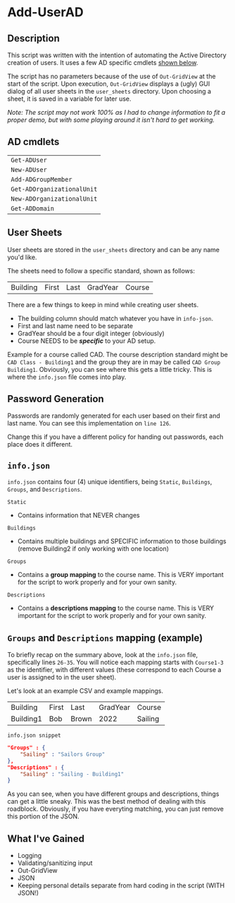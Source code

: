 # Add-UserAD

## Description

This script was written with the intention of automating the Active Directory creation of users. It uses a few AD specific cmdlets [shown below](#ad-cmdlets).

The script has no parameters because of the use of `Out-GridView` at the start of the script. Upon execution, `Out-GridView` displays a (ugly) GUI dialog of all user sheets in the `user_sheets` directory. Upon choosing a sheet, it is saved in a variable for later use.

*Note: The script may not work 100% as I had to change information to fit a proper demo, but with some playing around it isn't hard to get working.*

## AD cmdlets

||
|-|
|`Get-ADUser`|
|`New-ADUser`|
|`Add-ADGroupMember`|
|`Get-ADOrganizationalUnit`|
|`New-ADOrganizationalUnit`|
|`Get-ADDomain`|

## User Sheets

User sheets are stored in the `user_sheets` directory and can be any name you'd like.

The sheets need to follow a specific standard, shown as follows:

||||||
|-|-|-|-|-|
|Building|First|Last|GradYear|Course|

There are a few things to keep in mind while creating user sheets.
- The building column should match whatever you have in `info-json`.
- First and last name need to be separate
- GradYear should be a four digit integer (obviously)
- Course NEEDS to be __*specific*__ to your AD setup.

Example for a course called CAD. The course description standard might be `CAD Class - Building1` and the group they are in may be called `CAD Group Building1`. Obviously, you can see where this gets a little tricky. This is where the `info.json` file comes into play.

## Password Generation

Passwords are randomly generated for each user based on their first and last name. You can see this implementation on `line 126`.

Change this if you have a different policy for handing out passwords, each place does it different.

## `info.json`

`info.json` contains four (4) unique identifiers, being `Static`, `Buildings`, `Groups`, and `Descriptions`.

`Static`
- Contains information that NEVER changes

`Buildings`
- Contains multiple buildings and SPECIFIC information to those buildings (remove Building2 if only working with one location)

`Groups`
- Contains a **group mapping** to the course name. This is VERY important for the script to work properly and for your own sanity.

`Descriptions`
- Contains a **descriptions mapping** to the course name. This is VERY important for the script to work properly and for your own sanity.

## `Groups` and `Descriptions` mapping (example)

To briefly recap on the summary above, look at the `info.json` file, specifically lines `26-35`. You will notice each mapping starts with `Course1-3` as the identifier, with different values (these correspond to each Course a user is assigned to in the user sheet). 

Let's look at an example CSV and example mappings.

||||||
|-|-|-|-|-|
|Building|First|Last|GradYear|Course|
|Building1|Bob|Brown|2022|Sailing

`info.json snippet`
```json
"Groups" : {
    "Sailing" : "Sailors Group"
},
"Descriptions" : {
    "Sailing" : "Sailing - Building1"
}
```

As you can see, when you have different groups and descriptions, things can get a little sneaky. This was the best method of dealing with this roadblock. Obviously, if you have everyting matching, you can just remove this portion of the JSON.

## What I've Gained
- Logging
- Validating/sanitizing input
- Out-GridView
- JSON
- Keeping personal details separate from hard coding in the script (WITH JSON!)
